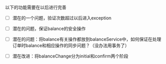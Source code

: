 以下的功能需要在以后进行完善

+ [ ] 潜在的一个问题，验证次数超过以后进入exception
+ [ ] 潜在的问题，保证balance的安全操作

+ [ ] 潜在的问题：将balance有关操作都放到balanceService中，如何保证在处理订单时balance和相应操作的同步问题？（没办法用事务了）
+ [ ] 潜在改进：将balanceChange分为initial和confirm两个阶段

